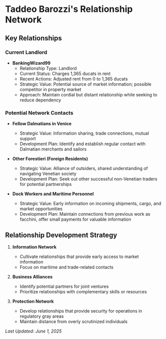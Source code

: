 # Taddeo Barozzi's Relationship Network

## Key Relationships

### Current Landlord
- **BankingWizard99**
  - Relationship Type: Landlord
  - Current Status: Charges 1,365 ducats in rent
  - Recent Actions: Adjusted rent from 0 to 1,365 ducats
  - Strategic Value: Potential source of market information; possible competitor in property market
  - Approach: Maintain cordial but distant relationship while seeking to reduce dependency

### Potential Network Contacts
- **Fellow Dalmatians in Venice**
  - Strategic Value: Information sharing, trade connections, mutual support
  - Development Plan: Identify and establish regular contact with Dalmatian merchants and sailors
  
- **Other Forestieri (Foreign Residents)**
  - Strategic Value: Alliance of outsiders, shared understanding of navigating Venetian society
  - Development Plan: Seek out other successful non-Venetian traders for potential partnerships

- **Dock Workers and Maritime Personnel**
  - Strategic Value: Early information on incoming shipments, cargo, and market opportunities
  - Development Plan: Maintain connections from previous work as facchini, offer small payments for valuable information

## Relationship Development Strategy

1. **Information Network**
   - Cultivate relationships that provide early access to market information
   - Focus on maritime and trade-related contacts

2. **Business Alliances**
   - Identify potential partners for joint ventures
   - Prioritize relationships with complementary skills or resources

3. **Protection Network**
   - Develop relationships that provide security for operations in regulatory gray areas
   - Maintain distance from overly scrutinized individuals

*Last Updated: June 1, 2025*
